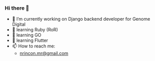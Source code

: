 ### Hi there 👋
- 🔭 I’m currently working on Django backend developer for Genome Digital
- 🌱 learning Ruby (RoR)
- 🌱 learning GO
- 🌱 learning Flutter
- 📫 How to reach me:
  - nrincon.mr@gmail.com
<!--
**n3rio/n3rio** is a ✨ _special_ ✨ repository because its `README.md` (this file) appears on your GitHub profile.

Here are some ideas to get you started:

- 🔭 I’m currently working on ...
- 🌱 I’m currently learning ...
- 👯 I’m looking to collaborate on ...
- 🤔 I’m looking for help with ...
- 💬 Ask me about ...
- 📫 How to reach me: ...
- 😄 Pronouns: ...
- ⚡ Fun fact: ...
-->
